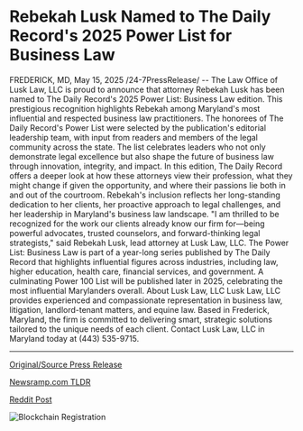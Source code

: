 # Rebekah Lusk Named to The Daily Record's 2025 Power List for Business Law

FREDERICK, MD, May 15, 2025 /24-7PressRelease/ -- The Law Office of Lusk Law, LLC is proud to announce that attorney Rebekah Lusk has been named to The Daily Record's 2025 Power List: Business Law edition. This prestigious recognition highlights Rebekah among Maryland's most influential and respected business law practitioners.  The honorees of The Daily Record's Power List were selected by the publication's editorial leadership team, with input from readers and members of the legal community across the state. The list celebrates leaders who not only demonstrate legal excellence but also shape the future of business law through innovation, integrity, and impact.  In this edition, The Daily Record offers a deeper look at how these attorneys view their profession, what they might change if given the opportunity, and where their passions lie both in and out of the courtroom. Rebekah's inclusion reflects her long-standing dedication to her clients, her proactive approach to legal challenges, and her leadership in Maryland's business law landscape.  "I am thrilled to be recognized for the work our clients already know our firm for—being powerful advocates, trusted counselors, and forward-thinking legal strategists," said Rebekah Lusk, lead attorney at Lusk Law, LLC.   The Power List: Business Law is part of a year-long series published by The Daily Record that highlights influential figures across industries, including law, higher education, health care, financial services, and government. A culminating Power 100 List will be published later in 2025, celebrating the most influential Marylanders overall.  About Lusk Law, LLC Lusk Law, LLC provides experienced and compassionate representation in business law, litigation, landlord-tenant matters, and equine law. Based in Frederick, Maryland, the firm is committed to delivering smart, strategic solutions tailored to the unique needs of each client. Contact Lusk Law, LLC in Maryland today at (443) 535-9715. 

---

[Original/Source Press Release](https://www.24-7pressrelease.com/press-release/522807/rebekah-lusk-named-to-the-daily-records-2025-power-list-for-business-law)
                    

[Newsramp.com TLDR](https://newsramp.com/curated-news/rebekah-lusk-recognized-on-the-daily-record-s-2025-power-list-for-business-law/c8750280de76d51e0a389bee9696b174) 

 



[Reddit Post](https://www.reddit.com/r/AwardsAndRecognition/comments/1kn2e9y/rebekah_lusk_recognized_on_the_daily_records_2025/) 



![Blockchain Registration](https://cdn.newsramp.app/24-7PressRelease/qrcode/255/15/lendf36e.webp)